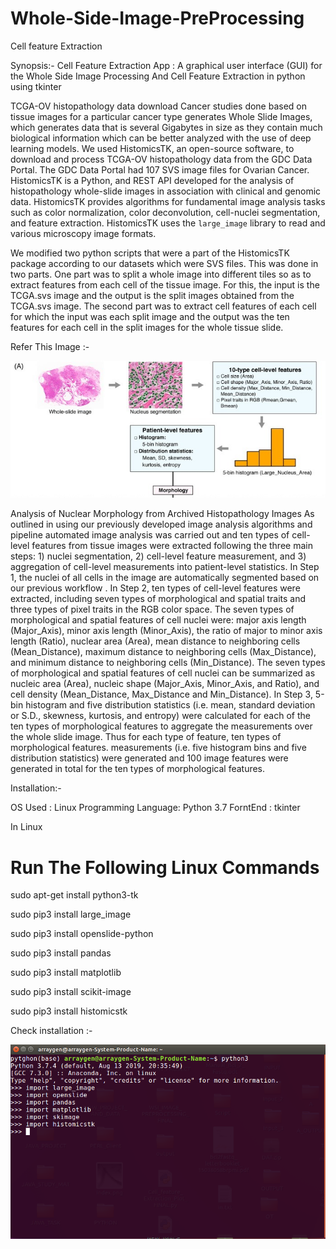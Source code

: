 # Whole-Side-Image-PreProcessing
Cell feature Extraction


Synopsis:-
Cell Feature Extraction App : A graphical user interface (GUI) for the Whole Side Image Processing And  Cell Feature Extraction in python using tkinter

TCGA-OV histopathology data download
Cancer studies done based on tissue images for a particular cancer type generates Whole Slide Images, which generates data that is several Gigabytes in size as they contain much biological information which can be better analyzed with the use of deep learning models. We used HistomicsTK, an open-source software, to download and process TCGA-OV histopathology data from the GDC Data Portal. The GDC Data Portal had 107 SVS image files for Ovarian Cancer. HistomicsTK is a Python, and REST API developed for the analysis of histopathology whole-slide images in association with clinical and genomic data. HistomicsTK provides algorithms for fundamental image analysis tasks such as color normalization, color deconvolution, cell-nuclei segmentation, and feature extraction. HistomicsTK uses the `large_image` library to read and various microscopy image formats.

We modified two python scripts that were a part of the HistomicsTK package according to our datasets which were SVS files. This was done in two parts.
	One part was to split a whole image into different tiles so as to extract features from each cell of the tissue image. For this, the input is the TCGA.svs image and the output is the split images obtained from the TCGA.svs image.
	The second part was to extract cell features of each cell for which the input was each split image and the output was the ten features for each cell in the split images for the whole tissue slide.




Refer This Image :-

![alt text](https://github.com/satyam8484/Whole-Side-Image-PreProcessing/blob/master/Fig_1.jpg)









Analysis of Nuclear Morphology from Archived Histopathology Images
As outlined in  using our previously developed image analysis algorithms and pipeline  automated image analysis was carried out and ten types of cell-level features from tissue images were extracted following the three main steps: 1) nuclei segmentation, 2) cell-level feature measurement, and 3) aggregation of cell-level measurements into patient-level statistics.
In Step 1, the nuclei of all cells in the image are automatically segmented based on our previous workflow .
In Step 2, ten types of cell-level features were extracted, including seven types of morphological and spatial traits and three types of pixel traits in the RGB color space. The seven types of morphological and spatial features of cell nuclei were: major axis length (Major_Axis), minor axis length (Minor_Axis), the ratio of major to minor axis length (Ratio), nuclear area (Area), mean distance to neighboring cells (Mean_Distance), maximum distance to neighboring cells (Max_Distance), and minimum distance to neighboring cells (Min_Distance). The seven types of morphological and spatial features of cell nuclei can be summarized as nucleic area (Area), nucleic shape (Major_Axis, Minor_Axis, and Ratio), and cell density (Mean_Distance, Max_Distance and Min_Distance).
In Step 3, 5-bin histogram and five distribution statistics (i.e. mean, standard deviation or S.D., skewness, kurtosis, and entropy) were calculated for each of the ten types of morphological features to aggregate the measurements over the whole slide image. Thus for each type of feature, ten types of morphological features. measurements (i.e. five histogram bins and five distribution statistics) were generated and 100 image features were generated in total for the ten types of morphological features.




Installation:-

OS Used : Linux
Programming Language: Python 3.7
ForntEnd : tkinter

In Linux
# Run The Following Linux Commands

sudo apt-get install python3-tk

sudo pip3 install large_image

sudo pip3 install openslide-python

sudo pip3 install pandas

sudo pip3 install matplotlib

sudo pip3 install scikit-image

sudo pip3 install histomicstk

Check installation :-



![alt text](https://github.com/satyam8484/Whole-Side-Image-PreProcessing/blob/master/Fig_2.png)







